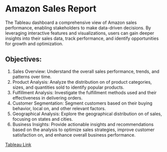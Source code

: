 # Amazon Sales Report

The Tableau dashboard a comprehensive view of Amazon sales performance, enabling stakeholders to make data-driven decisions. By leveraging interactive features and visualizations, users can gain deeper insights into their sales data, track performance, and identify opportunities for growth and optimization.

## Objectives:


1. Sales Overview: Understand the overall sales performance, trends, and patterns over time.
2. Product Analysis: Analyze the distribution on of product categories, sizes, and quantities sold to identify popular products. 
3. Fulfillment Analysis: Investigate the fulfillment methods used and their effectiveness in delivering orders.
4. Customer Segmentation: Segment customers based on their buying behavior, local on, and other relevant 
factors. 
5. Geographical Analysis: Explore the geographical distribution on of sales, focusing on states and cities.
6. Business Insights: Provide actionable insights and recommendations based on the analysis to optimize sales 
strategies, improve customer satisfaction on, and enhance overall business performance.

[Tableau Link](https://public.tableau.com/views/Book1_17218351319520/Dashboard1?:language=en-US&:sid=&:redirect=auth&:display_count=n&:origin=viz_share_link)
